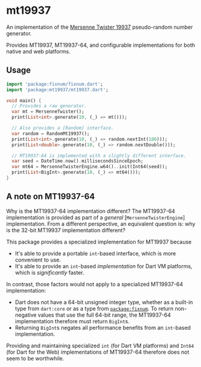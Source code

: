 # mt19937

An implementation of the [Mersenne Twister 19937] pseudo-random number
generator.

Provides MT19937, MT19937-64, and configurable implementations for both native
and web platforms.

## Usage

```dart
import 'package:fixnum/fixnum.dart';
import 'package:mt19937/mt19937.dart';

void main() {
  // Provides a raw generator.
  var mt = MersenneTwister();
  print(List<int>.generate(10, (_) => mt()));

  // Also provides a [Random] interface.
  var random = RandomMt19937();
  print(List<int>.generate(10, (_) => random.nextInt(100)));
  print(List<double>.generate(10, (_) => random.nextDouble()));

  // MT19937-64 is implemented with a slightly different interface.
  var seed = DateTime.now().millisecondsSinceEpoch;
  var mt64 = MersenneTwisterEngine.w64()..init(Int64(seed));
  print(List<BigInt>.generate(10, (_) => mt64()));
}
```

## A note on MT19937-64

Why is the MT19937-64 implementation different?  The MT19937-64 implementation
is provided as part of a *general* [`MersenneTwisterEngine`] implementation.
From a different perspective, an equivalent question is: why is the 32-bit
MT19937 implementation different?

This package provides a specialized implementation for MT19937 because
* It's able to provide a portable `int`-based interface, which is more
  convenient to use.
* It's able to provide an `int`-based *implementation* for Dart VM platforms,
  which is *significantly* faster.

In contrast, those factors would not apply to a specialized MT19937-64
implementation:
* Dart does not have a 64-bit unsigned integer type, whether as a built-in type
  from `dart:core` or as a type from [`package:fixnum`].  To return non-negative
  values that use the full 64-bit range, the MT19937-64 implementation therefore
  must return `BigInt`s.
* Returning `BigInt`s negates all performance benefits from an `int`-based
  implementation.

Providing and maintaining specialized `int` (for Dart VM platforms) and `Int64`
(for Dart for the Web) implementations of MT19937-64 therefore does not seem to
be worthwhile.

[Mersenne Twister 19937]: https://en.wikipedia.org/wiki/Mersenne_twister
[`package:fixnum`]: https://pub.dev/packages/fixnum

